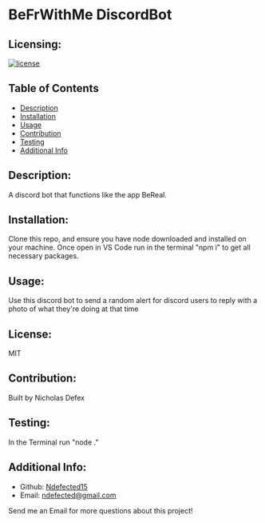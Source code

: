 # BeFrWithMe DiscordBot

  ## Licensing:
   
   [![license](https://img.shields.io/badge/license-MIT-blue)](https://shields.io)
  

  
  
  ## Table of Contents 
  - [Description](#description)
  - [Installation](#installation)
  - [Usage](#usage)
  - [Contribution](#contribution)
  - [Testing](#testing)
  - [Additional Info](#additional-info)
  
  ## Description:
  A discord bot that functions like the app BeReal. 
  
  ## Installation:
  Clone this repo, and ensure you have node downloaded and installed on your machine. Once open in VS Code run in the terminal "npm i" to get all necessary packages.
  
  ## Usage:
  Use this discord bot to send a random alert for discord users to reply with a photo of what they're doing at that time
  
  
  ## License:
  MIT
  
  ## Contribution:
  Built by Nicholas Defex
  
  ## Testing:
  In the Terminal run "node ."
  
  ## Additional Info:
  - Github: [Ndefected15](https://github.com/Ndefected15)
  - Email:  ndefected@gmail.com
  
   Send me an Email for more questions about this project!
  
